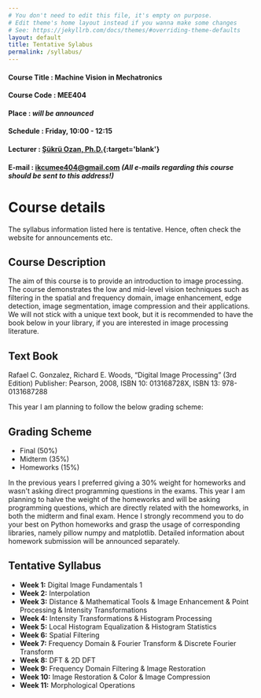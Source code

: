 ```yaml
---
# You don't need to edit this file, it's empty on purpose.
# Edit theme's home layout instead if you wanna make some changes
# See: https://jekyllrb.com/docs/themes/#overriding-theme-defaults
layout: default
title: Tentative Sylabus
permalink: /syllabus/
---
```

#### Course Title : Machine Vision in Mechatronics
#### Course Code : MEE404
#### Place : _will be announced_
#### Schedule : Friday, 10:00 - 12:15
#### Lecturer : [Şükrü Ozan, Ph.D.](http://sukruozan.com){:target='blank'}
#### E-mail : [ikcumee404@gmail.com](mailto:ikcumee404@gmail.com) _(All e-mails regarding this course should be sent to this address!)_

# Course details

The syllabus information listed here is tentative. Hence, often check the website for announcements etc.

## Course Description

The aim of this course is to provide an introduction to image processing. The course demonstrates the low and mid-level vision techniques such as filtering in the spatial and frequency domain, image enhancement, edge detection, image segmentation, image compression and their applications. We will not stick with a unique text book, but it is recommended to have the book below in your library,  if you are interested in image processing literature.

## Text Book
Rafael C. Gonzalez, Richard E. Woods, “Digital Image Processing” (3rd Edition) Publisher: Pearson, 2008, ISBN 10: 013168728X, ISBN 13: 978-0131687288

This year I am planning to follow the below grading scheme:

## Grading Scheme
- Final (50%)
- Midterm (35%)
- Homeworks (15%)

In the previous years I preferred giving a 30% weight for homeworks and wasn't asking direct programming questions in the exams. This year I am planning to halve the weight of the homeworks and will be asking programming questions, which are directly related with the homeworks, in both the midterm and final exam. Hence I strongly recommend you to do your best on Python homeworks and grasp the usage of corresponding libraries, namely pillow numpy and matplotlib. Detailed information about homework submission will be announced separately.

## Tentative Syllabus

 - **Week 1:**   Digital Image Fundamentals 1
 - **Week 2:**   Interpolation
 - **Week 3:**   Distance & Mathematical Tools & Image Enhancement & Point Processing & Intensity Transformations
 - **Week 4:**   Intensity Transformations & Histogram Processing
 - **Week 5:**   Local Histogram Equalization & Histogram Statistics
 - **Week 6:**   Spatial Filtering
 - **Week 7:**   Frequency Domain & Fourier Transform & Discrete Fourier Transform
 - **Week 8:**   DFT &  2D DFT
 - **Week 9:**   Frequency Domain Filtering & Image Restoration
 - **Week 10:**  Image Restoration & Color & Image Compression
 - **Week 11:**  Morphological Operations
